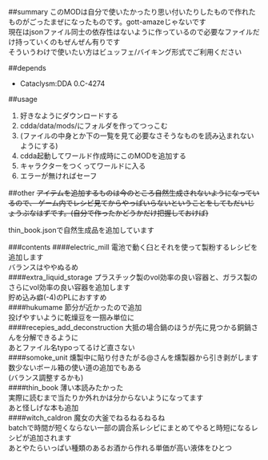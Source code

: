
##summary
このMODは自分で使いたかったり思い付いたりしたもので作れたものがごったまぜになったものです。gott-amazeじゃないです  
現在はjsonファイル同士の依存性はないように作っているので必要なファイルだけ持っていくのもぜんぜん有りです  
そういうわけで使いたい方はビュッフェ/バイキング形式でご利用ください  

##depends
- Cataclysm:DDA 0.C-4274

##usage
1. 好きなようにダウンロードする
2. cdda/data/mods/にフォルダを作ってつっこむ
3. (ファイルの中身とか下の一覧を見て必要なさそうなものを読み込まれないようにする)
4. cdda起動してワールド作成時にこのMODを追加する
5. キャラクターをつくってワールドに入る
6. エラーが無ければセーフ

##other
~~アイテムを追加するものは今のところ自然生成されないようになっているので、
ゲーム内でレシピ見てからやっぱいらないということをしてもだいじょうぶなはずです。(自分で作ったかどうかだけ把握しておけば)~~

thin_book.jsonで自然生成品を追加しています  

###contents
####electric_mill
電池で動く臼とそれを使って製粉するレシピを追加します  
バランスはややぬるめ  
####extra_liquid_storage
プラスチック製のvol効率の良い容器と、ガラス製のさらにvol効率の良い容器を追加します  
貯め込み癖(-4)のPLにおすすめ  
####hukumame
節分が近かったので追加  
投げやすいように乾燥豆を一掴み単位に  
####recepies_add_deconstruction
大抵の場合鍋のほうが先に見つかる銅鍋さんを分解できるように  
あとファイル名typoってるけど直さない  
####somoke_unit
燻製中に貼り付きたがる@さんを燻製器から引き剥がします  
数少ないボール箱の使い道の追加でもある  
(バランス調整するかも)  
####thin_book
薄い本読みたかった  
実際に読むまで当たりか外れかは分からないようになってます  
あと怪しげな本も追加  
####witch_caldron
魔女の大釜でねるねるねるね  
batchで時間が短くならない一部の調合系レシピにまとめてやると時短になるレシピが追加されます  
あとやたらいっぱい種類のあるお酒から作れる単価が高い液体をひとつ  